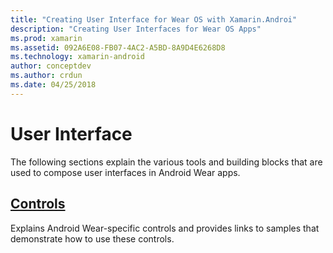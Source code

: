 ```yaml
---
title: "Creating User Interface for Wear OS with Xamarin.Androi"
description: "Creating User Interfaces for Wear OS Apps"
ms.prod: xamarin
ms.assetid: 092A6E08-FB07-4AC2-A5BD-8A9D4E6268D8
ms.technology: xamarin-android
author: conceptdev
ms.author: crdun
ms.date: 04/25/2018
---
```


# User Interface

The following sections explain the various tools and building blocks
that are used to compose user interfaces in Android Wear apps.
 
## [Controls](~/android/wear/user-interface/controls/index.md)

Explains Android Wear-specific controls and provides links to
samples that demonstrate how to use these controls.
